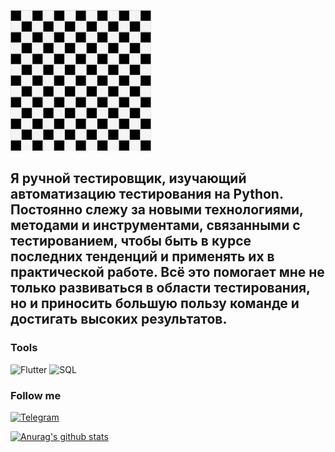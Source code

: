 [![Header](assets/images.png)](https://my.sky.pro/student-cabinet/stream/1701/employment)

## Я ручной тестировщик, изучающий автоматизацию тестирования на Python. Постоянно слежу за новыми технологиями, методами и инструментами, связанными с тестированием, чтобы быть в курсе последних тенденций и применять их в практической работе. Всё это помогает мне не только развиваться в области тестирования, но и приносить большую пользу команде и достигать высоких результатов.

### Tools
![Flutter](https://img.shields.io/badge/-Flutter-090909?style=for-the-badge&logo=flutter&logoColor=47C5F8
)
![SQL](https://img.shields.io/badge/-Sql-090909?style=for-the-badge&logo=mySql&logoColor=07C5F8
)

### Follow me
[![Telegram](https://img.shields.io/badge/-Telegram-090909?style=for-the-badge&logo=Telegram&logoColor=27A0D9
)](https://t.me/Sergey_Shlyapnikov)

[![Anurag's github stats](https://github-readme-stats.vercel.app/api?username=Sergeyskypro&show_icons=true)](https://github.com/Sergeyskypro/github-readme-stats)